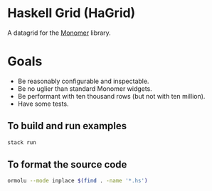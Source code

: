 # Haskell Grid (HaGrid)

A datagrid for the [Monomer](https://github.com/fjvallarino/monomer) library.

# Goals
- Be reasonably configurable and inspectable.
- Be no uglier than standard Monomer widgets.
- Be performant with ten thousand rows (but not with ten million).
- Have some tests.

## To build and run examples
```bash
stack run
```

## To format the source code

```bash
ormolu --mode inplace $(find . -name '*.hs')
```